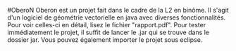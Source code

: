 #OberoN
Oberon est un projet fait dans le cadre de la L2 en binôme.
Il s'agit d'un logiciel de géométrie vectorielle en java avec diverses fonctionnalités. Pour voir celles-ci en détail, 
lisez le fichier "rapport.pdf". Pour tester immédiatement le projet, il suffit de lancer le .jar qui se trouve dans 
le dossier jar. Vous pouvez également importer le projet sous eclipse.

